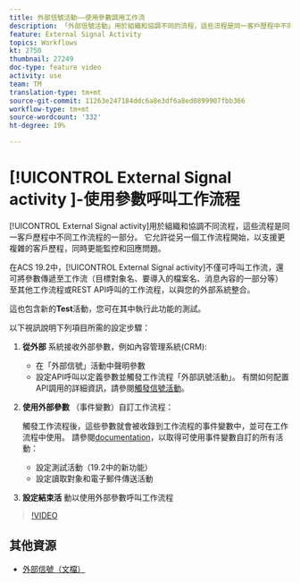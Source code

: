 ```yaml
---
title: 外部信號活動——使用參數調用工作流
description: 「外部信號活動」用於組織和協調不同的流程，這些流程是同一客戶歷程中不同工作流程的一部分。 它允許從另一個工作流程開始，以支援更複雜的客戶歷程，同時更能監控和回應問題。
feature: External Signal Activity
topics: Workflows
kt: 2750
thumbnail: 27249
doc-type: feature video
activity: use
team: TM
translation-type: tm+mt
source-git-commit: 11263e247184ddc6a8e3df6a8ed0899907fbb366
workflow-type: tm+mt
source-wordcount: '332'
ht-degree: 19%

---
```



# [!UICONTROL External Signal activity ]-使用參數呼叫工作流程

[!UICONTROL External Signal activity]用於組織和協調不同流程，這些流程是同一客戶歷程中不同工作流程的一部分。 它允許從另一個工作流程開始，以支援更複雜的客戶歷程，同時更能監控和回應問題。

在ACS 19.2中，[!UICONTROL External Signal activity]不僅可呼叫工作流，還可將參數傳遞至工作流（目標對象名、要導入的檔案名、消息內容的一部分等） 至其他工作流程或REST API呼叫的工作流程，以與您的外部系統整合。

這也包含新的&#x200B;**Test**&#x200B;活動，您可在其中執行此功能的測試。

以下視訊說明下列項目所需的設定步驟：

1. **從外部** 系統接收外部參數，例如內容管理系統(CRM):

   * 在「外部信號」活動中聲明參數
   * 設定API呼叫以定義參數並觸發工作流程「外部訊號活動」。 有關如何配置API調用的詳細資訊，請參閱[觸發信號活動](https://docs.campaign.adobe.com/doc/standard/en/api/ACS_API.html#triggering-a-signal-activity)。

1. **使用外部參數** （事件變數）自訂工作流程：

   觸發工作流程後，這些參數就會被收錄到工作流程的事件變數中，並可在工作流程中使用。 請參閱[documentation](https://helpx.adobe.com/campaign/standard/automating/using/calling-a-workflow-with-external-parameters.html)，以取得可使用事件變數自訂的所有活動：

   * 設定測試活動（19.2中的新功能）
   * 設定讀取對象和電子郵件傳送活動

1. **設定結束活** 動以使用外部參數呼叫工作流程

>[!VIDEO](https://video.tv.adobe.com/v/27249/?quality=12)

## 其他資源

* [外部信號（文檔）](https://docs.adobe.com/content/help/zh-Hant/campaign-standard/using/managing-processes-and-data/data-management-activities/external-api.html)
